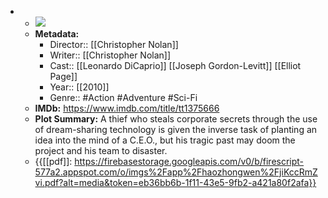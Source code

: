 - 
    - ![](https://m.media-amazon.com/images/M/MV5BMjAxMzY3NjcxNF5BMl5BanBnXkFtZTcwNTI5OTM0Mw@@._V1_SX300.jpg)  
    - **Metadata:**
        - Director:: [[Christopher Nolan]]
        - Writer:: [[Christopher Nolan]]
        - Cast:: [[Leonardo DiCaprio]] [[Joseph Gordon-Levitt]] [[Elliot Page]]
        - Year:: [[2010]]
        - Genre:: #Action #Adventure #Sci-Fi
    - **IMDb:** https://www.imdb.com/title/tt1375666
    - **Plot Summary:** A thief who steals corporate secrets through the use of dream-sharing technology is given the inverse task of planting an idea into the mind of a C.E.O., but his tragic past may doom the project and his team to disaster.
    - {{[[pdf]]: https://firebasestorage.googleapis.com/v0/b/firescript-577a2.appspot.com/o/imgs%2Fapp%2Fhaozhongwen%2FjiKccRmZvi.pdf?alt=media&token=eb36bb6b-1f11-43e5-9fb2-a421a80f2afa}}
